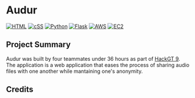 # Audur
[![HTML](https://img.shields.io/badge/HTML-E34F26?style=for-the-badge&logo=HTML5&logoColor=white)]()
[![cSS](https://img.shields.io/badge/CSS-1572B6?style=for-the-badge&logo=CSS3&logoColor=white)]()
[![Python](https://img.shields.io/badge/Python-3776AB?style=for-the-badge&logo=python&logoColor=white)]()
[![Flask](https://img.shields.io/badge/Flask-000000?style=for-the-badge&logo=flask&logoColor=white)]()
[![AWS](https://img.shields.io/badge/AWS-232F3E?style=for-the-badge&logo=AmazonAWS&logoColor=white)]()
[![EC2](https://img.shields.io/badge/EC2-FF9900?style=for-the-badge&logo=AmazonEC2&logoColor=white)]()

## Project Summary
Audur was built by four teammates under 36 hours as part of <a href="https://2022.hack.gt/">HackGT 9</a>. The application is a web application that eases the process of sharing audio files with one another while mantaining one's anonymity.

## Credits

